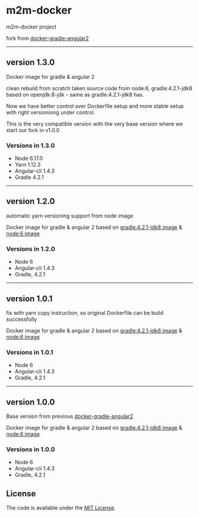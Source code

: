 # m2m-docker

m2m-docker project

fork from [docker-gradle-angular2](https://github.com/pesoklp13/docker-gradle-angular2)

---
## version 1.3.0
Docker image for gradle &amp; angular 2

clean rebuild from scratch taken source code from node:6, gradle:4.2.1-jdk8
based on openjdk:8-jdk - same as gradle:4.2.1-jdk8 has.

Now we have better control over Dockerfile setup and more stable setup with right versioniong under control.

This is the very compatible version with the very base version where we start our fork in v1.0.0

### Versions in 1.3.0
- Node 6.17.0
- Yarn 1.12.3
- Angular-cli 1.4.3
- Gradle 4.2.1

---
## version 1.2.0
automatic yarn versioning support from node image

Docker image for gradle &amp; angular 2 based on [gradle:4.2.1-jdk8 image](https://github.com/keeganwitt/docker-gradle/blob/2d38bdd0ca754b0ee54ad29a483778fd84bfcbe4/jdk8/Dockerfile) & [node:6 image](https://github.com/nodejs/docker-node/blob/001cfa3930ef8fb02865daaecbe35a3822bec15c/6.11/Dockerfile)

### Versions in 1.2.0
- Node 6
- Angular-cli 1.4.3
- Gradle, 4.2.1

---
## version 1.0.1
fix with yarn copy instruction, so original Dockerfile can be build successfully 

Docker image for gradle &amp; angular 2 based on [gradle:4.2.1-jdk8 image](https://github.com/keeganwitt/docker-gradle/blob/2d38bdd0ca754b0ee54ad29a483778fd84bfcbe4/jdk8/Dockerfile) & [node:6 image](https://github.com/nodejs/docker-node/blob/001cfa3930ef8fb02865daaecbe35a3822bec15c/6.11/Dockerfile)

### Versions in 1.0.1
- Node 6
- Angular-cli 1.4.3
- Gradle, 4.2.1

---
## version 1.0.0
Base version from previous [docker-gradle-angular2](https://github.com/pesoklp13/docker-gradle-angular2) 

Docker image for gradle &amp; angular 2 based on [gradle:4.2.1-jdk8 image](https://github.com/keeganwitt/docker-gradle/blob/2d38bdd0ca754b0ee54ad29a483778fd84bfcbe4/jdk8/Dockerfile) & [node:6 image](https://github.com/nodejs/docker-node/blob/001cfa3930ef8fb02865daaecbe35a3822bec15c/6.11/Dockerfile)

### Versions in 1.0.0
- Node 6
- Angular-cli 1.4.3
- Gradle, 4.2.1

## License
The code is available under the [MIT License](https://github.com/FrontiaNET/m2m-docker/blob/master/LICENSE).

